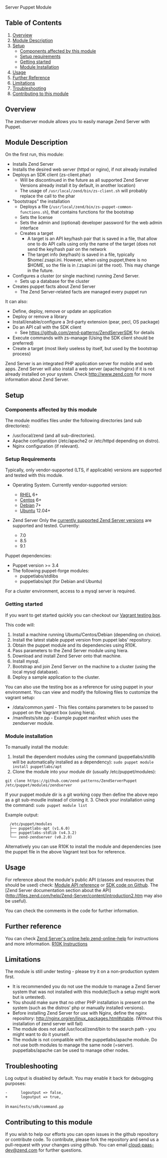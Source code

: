  Server Puppet Module

## Table of Contents

1. [Overview](#overview)
2. [Module Description](#module-description)
3. [Setup](#setup)
    * [Components affected by this module](#components-affected-by-this-module)
    * [Setup requirements](#setup-requirements)
    * [Getting started](#getting-started)
    * [Module Installation](#module-installation)
4. [Usage](#usage)
5. [Further Reference](#further-reference)
6. [Limitations](#limitations)
7. [Troubleshooting](#troubleshooting)
8. [Contributing to this module](#contributing-to-this-module)

## Overview
The zendserver module allows you to easily manage Zend Server with Puppet.

## Module Description
On the first run, this module:
* Installs Zend Server
* Installs the desired web server (httpd or nginx), if not already installed
* Deploys an SDK client (zs-client.phar)
  * Will be discontinued in the future as all supported Zend Server Versions already install it by default, in another location)
  * The usage of `/usr/local/zend/bin/zs-client.sh` will probably replace the call to the phar
* "bootstraps" the installation
  * Deploys a file (`/usr/local/zend/bin/zs-puppet-common-functions.sh`), that contains functions for the bootstrap
  * Sets the license
  * Sets the admin and (optional) developer password for the web admin interface
  * Creates a target
    * A target is an API key/hash pair that is saved in a file, that allow one to do API calls using only the name of the target (does not send the key/hash pair on the network
    * The target info (key/hash) is saved in a file, typically $home/.zsapi.ini. However, when using puppet,there is no $HOME, so the file is in /.zsapi.ini (at the root).  This may change in the future.
* Configures  a cluster (or single machine) running Zend Server.
  * Sets up a database for the cluster
* Creates puppet facts about Zend Server
  * The Zend Server-related facts are managed every puppet run

It can also:

* Define, deploy, remove or update an application
* Deploy or remove a library
* Install/enable/configure a 3rd-party extension (pear, pecl, OS package)
* Do an API call with the SDK client
  * See https://github.com/zend-patterns/ZendServerSDK for details
* Execute commands with zs-manage (Using the SDK client should be preferred)
* Create a target (most likely useless by itself, but used by the bootstrap process)

Zend Server is an integrated PHP application server for mobile and web apps. Zend Server will also install a web server (apache/nginx) if it is not already installed on your system. Check http://www.zend.com for more information about Zend Server.

## Setup

### Components affected by this module

The module modifies files under the following directories (and sub directories):

 * /usr/local/zend (and all sub-directories).
 * Apache configuration (/etc/apache2 or /etc/httpd depending on distro).
 * Nginx configuration (if relevant).
 
### Setup Requirements

Typically, only vendor-supported (LTS, if applicable) versions are supported and tested with this module.

* Operating System. Currently vendor-supported version:

  * [RHEL](https://access.redhat.com/support/policy/updates/errata/#Life_Cycle_Dates) 6+
  * [Centos](https://wiki.centos.org/About/Product) 6+
  * [Debian](https://wiki.debian.org/DebianReleases) 7+
  * [Ubuntu](https://www.ubuntu.com/info/release-end-of-life) 12.04+

* Zend Server
Only the [currently supported Zend Server versions](http://www.zend.com/en/support-center/support/php-long-term-support) are supported and tested. Currently:
  * 7.0
  * 8.5
  * 9.1

Puppet dependencies:

 * Puppet version >= 3.4
 * The following puppet-forge modules:
    * puppetlabs/stdlibs
    * puppetlabs/apt (for Debian and Ubuntu)

For a cluster environment, access to a mysql server is required.
    
### Getting started
If you want to get started quickly you can checkout our [Vagrant testing box](https://github.com/davidl-zend/zendserverpuppet-vagrant). 

This code will:

 1. Install a machine running Ubuntu/Centos/Debian (depending on choice).
 2. Install the latest stable puppet version from puppet labs' repository.
 3. Obtain the puppet module and its dependencies using R10K.
 4. Pass parameters to the Zend Server module using hiera.
 5. Download and install Zend Server onto that machine.
 6. Install mysql.
 7. Bootstrap and join Zend Server on the machine to a cluster (using the local mysql database).
 8. Deploy a sample application to the cluster.

You can also use the testing box as a reference for using puppet in your environment.
You can view and modify the following files to customize the vagrant setup:

 * /data/common.yaml  - This files contains parameters to be passed to puppet on the Vagrant box (using hiera).
 * /manifests/site.pp - Example puppet manifest which uses the zendserver module.

### Module installation

To manually install the module:

  1. Install the dependent modules using the command (puppetlabs/stdlib will be automatically installed as a dependency):
  ```sudo puppet module install puppetlabs/apt```
  2. Clone the module into your module dir (usually /etc/puppet/modules):

  ```git clone https://github.com/zend-patterns/ZendServerPuppet /etc/puppet/modules/zendserver``` 

  If your puppet module dir is a git working copy then define the above repo as a git sub-moudle instead of cloning it.
  3. Check your installation using the command:
    ```sudo puppet module list```

  Example output:

```
  /etc/puppet/modules
  ├── puppetlabs-apt (v1.6.0)
  ├── puppetlabs-stdlib (v4.3.2)
  └── zend-zendserver (v0.2.0)
```
Alternatively you can use R10K to install the module and dependencies (see the puppet file in the above Vagrant test box for reference.

## Usage
For reference about the module's public API (classes and resources that should be used) check:
[Module API reference](doc/API_REFERENCE.md) or [SDK code on Github](https://github.com/zend-patterns/ZendServerSDK/). The [Zend Server documentation section about the API](http://files.zend.com/help/Zend-Server/content/introduction2.htm may also be useful).

You can check the comments in the code for further information.

## Further reference
You can check [Zend Server's online help zend-online-help](http://files.zend.com/help/Zend-Server/zend-server.htm) for instructions and more information.
[R10K Instructions](http://terrarum.net/blog/puppet-infrastructure-with-r10k.html)

## Limitations
The module is still under testing - please try it on a non-production system first.

  * It is recommended you do not use the module to manage a Zend Server system that was not installed with this module(Such a setup might work but is untested).
  * You should make sure that no other PHP installation is present on the system (such as the distros' php or manually installed versions).
  * Before installing Zend Server for use with Nginx, define the nginx repository: http://nginx.org/en/linux_packages.html#stable. (Without this installation of zend server will fail)
  * The module does not add /usr/local/zend/bin to the search path - you might want to do it yourself.
  * The module is not compatible with the puppetlabs/apache module. Do not use both modules to manage the same node (=server). puppetlabs/apache can be used to manage other nodes.

## Troubleshooting
Log output is disabled by default. You may enable it back for debugging purposes:
```
-      logoutput => false,
+      logoutput => true,
```
in `manifests/sdk/command.pp`

## Contributing to this module
If you wish to help our efforts you can open issues in the github repository or contribute code.
To contribute, please fork the repository and send us a pull-request with your changes using github.
You can email cloud-paas-dev@zend.com for further questions.
